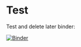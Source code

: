 # Test
Test and delete later
binder:

[![Binder](https://mybinder.org/badge_logo.svg)](https://mybinder.org/v2/gh/junyiwuu/Test/HEAD?urlpath=voila%2Frender%2FDashboard%25203.ipynb%3F)

